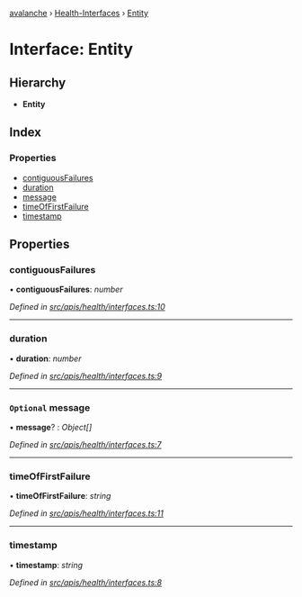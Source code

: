 [avalanche](../README.md) › [Health-Interfaces](../modules/health_interfaces.md) › [Entity](health_interfaces.entity.md)

# Interface: Entity

## Hierarchy

* **Entity**

## Index

### Properties

* [contiguousFailures](health_interfaces.entity.md#contiguousfailures)
* [duration](health_interfaces.entity.md#duration)
* [message](health_interfaces.entity.md#optional-message)
* [timeOfFirstFailure](health_interfaces.entity.md#timeoffirstfailure)
* [timestamp](health_interfaces.entity.md#timestamp)

## Properties

###  contiguousFailures

• **contiguousFailures**: *number*

*Defined in [src/apis/health/interfaces.ts:10](https://github.com/ava-labs/avalanchejs/blob/62a14d4/src/apis/health/interfaces.ts#L10)*

___

###  duration

• **duration**: *number*

*Defined in [src/apis/health/interfaces.ts:9](https://github.com/ava-labs/avalanchejs/blob/62a14d4/src/apis/health/interfaces.ts#L9)*

___

### `Optional` message

• **message**? : *Object[]*

*Defined in [src/apis/health/interfaces.ts:7](https://github.com/ava-labs/avalanchejs/blob/62a14d4/src/apis/health/interfaces.ts#L7)*

___

###  timeOfFirstFailure

• **timeOfFirstFailure**: *string*

*Defined in [src/apis/health/interfaces.ts:11](https://github.com/ava-labs/avalanchejs/blob/62a14d4/src/apis/health/interfaces.ts#L11)*

___

###  timestamp

• **timestamp**: *string*

*Defined in [src/apis/health/interfaces.ts:8](https://github.com/ava-labs/avalanchejs/blob/62a14d4/src/apis/health/interfaces.ts#L8)*
